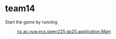 # team14

Start the game by running 
>[nz.ac.vuw.ecs.swen225.gp20.application.Main](src/nz/ac/vuw/ecs/swen225/gp20/application/Main.java)
